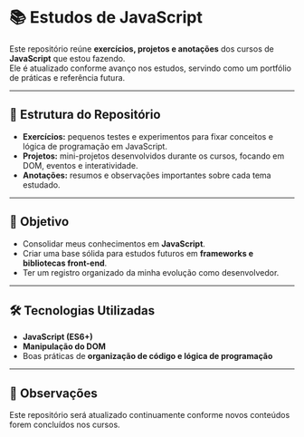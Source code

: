 # 📚 Estudos de JavaScript

Este repositório reúne **exercícios, projetos e anotações** dos cursos de **JavaScript** que estou fazendo.  
Ele é atualizado conforme avanço nos estudos, servindo como um portfólio de práticas e referência futura.

---

## 📂 Estrutura do Repositório

- **Exercícios:** pequenos testes e experimentos para fixar conceitos e lógica de programação em JavaScript.  
- **Projetos:** mini-projetos desenvolvidos durante os cursos, focando em DOM, eventos e interatividade.  
- **Anotações:** resumos e observações importantes sobre cada tema estudado.

---

## 🎯 Objetivo

- Consolidar meus conhecimentos em **JavaScript**.  
- Criar uma base sólida para estudos futuros em **frameworks e bibliotecas front-end**.  
- Ter um registro organizado da minha evolução como desenvolvedor.

---

## 🛠️ Tecnologias Utilizadas

- **JavaScript (ES6+)**  
- **Manipulação do DOM**  
- Boas práticas de **organização de código e lógica de programação**

---

## 📌 Observações

Este repositório será atualizado continuamente conforme novos conteúdos forem concluídos nos cursos.  
